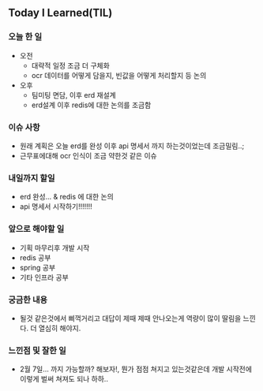 ## Today I Learned(TIL)

### 오늘 한 일
- 오전
    - 대략적 일정 조금 더 구체화
    - ocr 데이터를 어떻게 담을지, 빈값을 어떻게 처리할지 등 논의
- 오후
    - 팀미팅 면담, 이후 erd 재설계
    - erd설계 이후 redis에 대한 논의를 조금함

### 이슈 사항
- 원래 계획은 오늘 erd를 완성 이후 api 명세서 까지 하는것이었는데 조금밀림..;
- 근무표에대해 ocr 인식이 조금 약한것 같은 이슈

### 내일까지 할일
- erd 완성... & redis 에 대한 논의
- api 명세서 시작하기!!!!!!!

###  앞으로 해야할 일
- 기획 마무리후 개발 시작
- redis 공부
- spring 공부
- 기타 인프라 공부


### 궁금한 내용
- 될것 같은것에서 삐꺽거리고 대답이 제때 제때 안나오는게 역량이 많이 딸림을 느낀다. 더 열심히 해야지.

### 느낀점 및 잘한 일
- 2월 7일... 까지 가능할까? 해보자!, 뭔가 점점 쳐지고 있는것같은데 개발 시작전에 이렇게 벌써 쳐져도 되나 하하..

